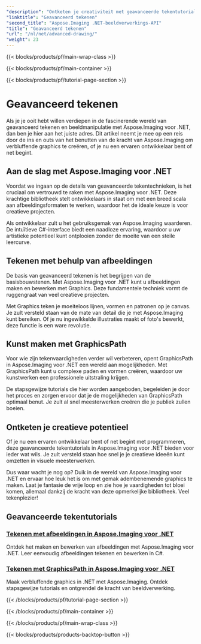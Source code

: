 ```yaml
---
"description": "Ontketen je creativiteit met geavanceerde tekentutorials in Aspose.Imaging voor .NET. Leer moeiteloos afbeeldingen maken en bewerken met C#."
"linktitle": "Geavanceerd tekenen"
"second_title": "Aspose.Imaging .NET-beeldverwerkings-API"
"title": "Geavanceerd tekenen"
"url": "/nl/net/advanced-drawing/"
"weight": 23
---
```


{{< blocks/products/pf/main-wrap-class >}}

{{< blocks/products/pf/main-container >}}

{{< blocks/products/pf/tutorial-page-section >}}

# Geavanceerd tekenen


Als je je ooit hebt willen verdiepen in de fascinerende wereld van geavanceerd tekenen en beeldmanipulatie met Aspose.Imaging voor .NET, dan ben je hier aan het juiste adres. Dit artikel neemt je mee op een reis door de ins en outs van het benutten van de kracht van Aspose.Imaging om verbluffende graphics te creëren, of je nu een ervaren ontwikkelaar bent of net begint.

## Aan de slag met Aspose.Imaging voor .NET

Voordat we ingaan op de details van geavanceerde tekentechnieken, is het cruciaal om vertrouwd te raken met Aspose.Imaging voor .NET. Deze krachtige bibliotheek stelt ontwikkelaars in staat om met een breed scala aan afbeeldingsformaten te werken, waardoor het de ideale keuze is voor creatieve projecten.

Als ontwikkelaar zult u het gebruiksgemak van Aspose.Imaging waarderen. De intuïtieve C#-interface biedt een naadloze ervaring, waardoor u uw artistieke potentieel kunt ontplooien zonder de moeite van een steile leercurve.

## Tekenen met behulp van afbeeldingen

De basis van geavanceerd tekenen is het begrijpen van de basisbouwstenen. Met Aspose.Imaging voor .NET kunt u afbeeldingen maken en bewerken met Graphics. Deze fundamentele techniek vormt de ruggengraat van veel creatieve projecten. 

Met Graphics teken je moeiteloos lijnen, vormen en patronen op je canvas. Je zult versteld staan van de mate van detail die je met Aspose.Imaging kunt bereiken. Of je nu ingewikkelde illustraties maakt of foto's bewerkt, deze functie is een ware revolutie.

## Kunst maken met GraphicsPath

Voor wie zijn tekenvaardigheden verder wil verbeteren, opent GraphicsPath in Aspose.Imaging voor .NET een wereld aan mogelijkheden. Met GraphicsPath kunt u complexe paden en vormen creëren, waardoor uw kunstwerken een professionele uitstraling krijgen.

De stapsgewijze tutorials die hier worden aangeboden, begeleiden je door het proces en zorgen ervoor dat je de mogelijkheden van GraphicsPath optimaal benut. Je zult al snel meesterwerken creëren die je publiek zullen boeien.

## Ontketen je creatieve potentieel

Of je nu een ervaren ontwikkelaar bent of net begint met programmeren, deze geavanceerde tekentutorials in Aspose.Imaging voor .NET bieden voor ieder wat wils. Je zult versteld staan hoe snel je je creatieve ideeën kunt omzetten in visuele meesterwerken.

Dus waar wacht je nog op? Duik in de wereld van Aspose.Imaging voor .NET en ervaar hoe leuk het is om met gemak adembenemende graphics te maken. Laat je fantasie de vrije loop en zie hoe je vaardigheden tot bloei komen, allemaal dankzij de kracht van deze opmerkelijke bibliotheek. Veel tekenplezier!
## Geavanceerde tekentutorials
### [Tekenen met afbeeldingen in Aspose.Imaging voor .NET](./draw-using-graphics/)
Ontdek het maken en bewerken van afbeeldingen met Aspose.Imaging voor .NET. Leer eenvoudig afbeeldingen tekenen en bewerken in C#.
### [Tekenen met GraphicsPath in Aspose.Imaging voor .NET](./draw-using-graphicspath/)
Maak verbluffende graphics in .NET met Aspose.Imaging. Ontdek stapsgewijze tutorials en ontgrendel de kracht van beeldverwerking.

{{< /blocks/products/pf/tutorial-page-section >}}

{{< /blocks/products/pf/main-container >}}

{{< /blocks/products/pf/main-wrap-class >}}

{{< blocks/products/products-backtop-button >}}